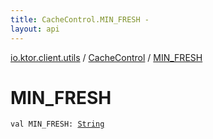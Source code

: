 ```yaml
---
title: CacheControl.MIN_FRESH - 
layout: api
---
```


<div class='api-docs-breadcrumbs'><a href="../index.html">io.ktor.client.utils</a> / <a href="index.html">CacheControl</a> / <a href="./-m-i-n_-f-r-e-s-h.html">MIN_FRESH</a></div>

# MIN_FRESH

<div class="signature"><code><span class="keyword">val </span><span class="identifier">MIN_FRESH</span><span class="symbol">: </span><a href="https://kotlinlang.org/api/latest/jvm/stdlib/kotlin/-string/index.html"><span class="identifier">String</span></a></code></div>
